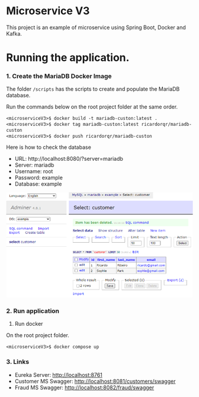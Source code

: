 # Microservice V3

This project is an example of microservice using Spring Boot, Docker and Kafka.

# Running the application.

### 1. Create the MariaDB Docker Image

The folder `/scripts` has the scripts to create and populate the MariaDB database.

Run the commands below on the root project folder at the same order.

```shell
<microserviceV3>$ docker build -t mariadb-custon:latest .
<microserviceV3>$ docker tag mariadb-custon:latest ricardorqr/mariadb-custon
<microserviceV3>$ docker push ricardorqr/mariadb-custon
```

Here is how to check the database

- URL: http://localhost:8080/?server=mariadb
- Server: mariadb
- Username: root
- Password: example
- Database: example

![Table Customer](files/MariaDB01.png)

### 2. Run application

1. Run docker

On the root project folder.

```shell
<microserviceV3>$ docker compose up
```

### 3. Links

- Eureka Server: [http://localhost:8761](http://localhost:8761)
- Customer MS Swagger: [http://localhost:8081/customers/swagger](http://localhost:8081/customers/swagger)
- Fraud MS Swagger: [http://localhost:8082/fraud/swagger](http://localhost:8082/customers/swagger)